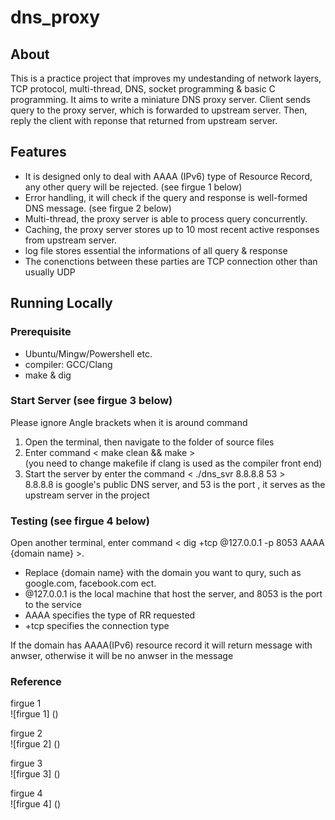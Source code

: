# dns_proxy

## About
This is a practice project that improves my undestanding of network layers, TCP protocol, multi-thread, DNS, socket programming & basic C programming. 
It aims to write a miniature DNS proxy server. Client sends query to the proxy server, which is forwarded to upstream server. Then, reply the client with reponse that 
returned from upstream server.

## Features
* It is designed only to deal with AAAA (IPv6) type of Resource Record, any other query will be rejected. (see firgue 1 below)
* Error handling, it will check if the query and response is well-formed DNS message. (see firgue 2 below)
* Multi-thread, the proxy server is able to process query concurrently.
* Caching, the proxy server stores up to 10 most recent active responses from upstream server.
* log file stores essential the informations of all query & response
* The conenctions between these parties are TCP connection other than usually UDP

## Running Locally
### Prerequisite
* Ubuntu/Mingw/Powershell etc.
* compiler: GCC/Clang
* make & dig 

### Start Server (see firgue 3 below)
Please ignore Angle brackets when it is around command
1. Open the terminal, then navigate to the folder of source files
2. Enter command < make clean && make >  
(you need to change makefile if clang is used as the compiler front end)
3. Start the server by enter the command < ./dns_svr 8.8.8.8 53 >  
8.8.8.8 is google's public DNS server, and 53 is the port , it serves as the upstream server in the project

### Testing (see firgue 4 below)
Open another terminal, enter command < dig +tcp @127.0.0.1 -p 8053 AAAA {domain name} >.  
* Replace {domain name} with the domain you want to qury, such as google.com, facebook.com ect.
* @127.0.0.1 is the local machine that host the server, and 8053 is the port to the service
* AAAA specifies the type of RR requested
* +tcp specifies the connection type

If the domain has AAAA(IPv6) resource record it will return message with anwser, otherwise it will be no anwser in the message 

### Reference 
firgue 1  
![firgue 1] ()

firgue 2  
![firgue 2] ()

firgue 3  
![firgue 3] ()

firgue 4  
![firgue 4] ()

